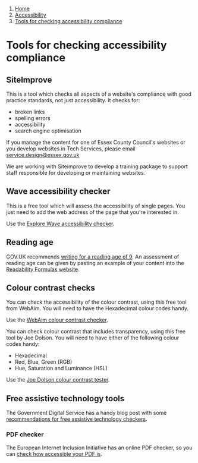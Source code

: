 1.  [Home](/docs/core/contents)
2.  [Accessibility](/docs/core/accessibility/overview)
3.  [Tools for checking accessibility compliance](#)

# Tools for checking accessibility compliance


## SiteImprove

This is a tool which checks all aspects of a website's compliance with good practice standards, not just accessibility. It checks for:

*   broken links
*   spelling errors
*   accessibility
*   search engine optimisation

If you manage the content for one of Essex County Council's websites or you develop websites in Tech Services, please email [service.design@essex.gov.uk](mailto:mailtto:service.design@essex.gov.uk "email service design team")

We are working with Siteimprove to develop a training package to support staff responsible for developing or maintaining websites.

## Wave accessibility checker

This is a free tool which will assess the accessibility of single pages. You just need to add the web address of the page that you're interested in.

Use the [Explore Wave accessibility checker](http://wave.webaim.org/ "Explore Wave accessibility checker").

## Reading age

GOV.UK recommends [writing for a reading age of 9](https://www.gov.uk/guidance/content-design/writing-for-gov-uk "link to GOV.UK"). An assessment of reading age can be given by pasting an example of your content into the [Readability Formulas website](http://www.readabilityformulas.com/free-readability-formula-tests.php "Readability Formulas website").

## Colour contrast checks

You can check the accessibility of the colour contrast, using this free tool from WebAim. You will need to have the Hexadecimal colour codes handy.

Use the [WebAim colour contrast checker](https://webaim.org/resources/contrastchecker/ "WebAim colour contrast checker").

You can check colour contrast that includes transparency, using this free tool by Joe Dolson. You will need to have either of the following colour codes handy:
- Hexadecimal
- Red, Blue, Green (RGB)
- Hue, Saturation and Luminance (HSL)

Use the [Joe Dolson colour contrast tester](https://www.joedolson.com/tools/color-contrast.php#hex "Joe Dolson colour contrast tester").

## Free assistive technology tools

The Government Digital Service has a handy blog post with some [recommendations for free assistive technology checkers](https://accessibility.blog.gov.uk/2018/09/27/assistive-technology-tools-you-can-use-at-no-cost/).

### PDF checker

The European Internet Inclusion Initiative has an online PDF checker, so you can [check how accessible your PDF is](http://checkers.eiii.eu/en/pdfcheck/).
